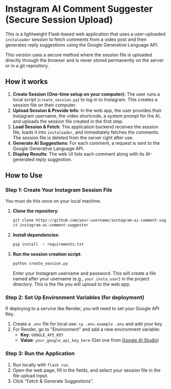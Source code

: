 # Instagram AI Comment Suggester (Secure Session Upload)

This is a lightweight Flask-based web application that uses a user-uploaded `instaloader` session to fetch comments from a video post and then generates reply suggestions using the Google Generative Language API.

This version uses a secure method where the session file is uploaded directly through the browser and is never stored permanently on the server or in a git repository.

## How it works

1.  **Create Session (One-time setup on your computer):** The user runs a local script (`create_session.py`) to log in to Instagram. This creates a session file on their computer.
2.  **Upload Session & Provide Info**: In the web app, the user provides their Instagram username, the video shortcode, a system prompt for the AI, and uploads the session file created in the first step.
3.  **Load Session & Fetch**: The application backend receives the session file, loads it into `instaloader`, and immediately fetches the comments. The session file is deleted from the server right after use.
4.  **Generate AI Suggestions**: For each comment, a request is sent to the Google Generative Language API.
5.  **Display Results**: The web UI lists each comment along with its AI-generated reply suggestion.

## How to Use

### Step 1: Create Your Instagram Session File

You must do this once on your local machine.

1.  **Clone the repository**:
    ```bash
    git clone https://github.com/your-username/instagram-ai-comment-suggester.git
    cd instagram-ai-comment-suggester
    ```
2.  **Install dependencies**:
    ```bash
    pip install -r requirements.txt
    ```
3.  **Run the session creation script**:
    ```bash
    python create_session.py
    ```
    Enter your Instagram username and password. This will create a file named after your username (e.g., `your_insta_user`) in the project directory. This is the file you will upload to the web app.

### Step 2: Set Up Environment Variables (for deployment)

If deploying to a service like Render, you will need to set your Google API Key.

1.  Create a `.env` file for local use: `cp .env.example .env` and add your key.
2.  For Render, go to "Environment" and add a new environment variable:
    *   **Key**: `GOOGLE_API_KEY`
    *   **Value**: `your_google_api_key_here` (Get one from [Google AI Studio](https://aistudio.google.com/app/apikey))

### Step 3: Run the Application

1.  Run locally with `flask run`.
2.  Open the web page, fill in the fields, and select your session file in the file upload input.
3.  Click "Fetch & Generate Suggestions".
